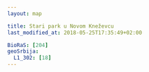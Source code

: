```yaml
---
layout: map

title: Stari park u Novom Kneževcu
last_modified_at: 2018-05-25T17:35:49+02:00

BioRaS: [204]
geoSrbija:
  L1_302: [18]
---
```

